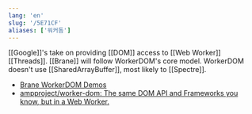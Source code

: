 ```yaml
---
lang: 'en'
slug: '/5E71CF'
aliases: ['워커돔']
---
```


[[Google]]'s take on providing [[DOM]] access to [[Web Worker]] [[Threads]].
[[Brane]] will follow WorkerDOM's core model.
WorkerDOM doesn't use [[SharedArrayBuffer]], most likely to [[Spectre]].

- [Brane WorkerDOM Demos](https://brane.vercel.app/)
- [ampproject/worker-dom: The same DOM API and Frameworks you know, but in a Web Worker.](https://github.com/ampproject/worker-dom/)
